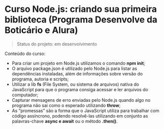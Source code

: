 # Curso Node.js: criando sua primeira biblioteca (Programa Desenvolve da Boticário e Alura)

> Status do projeto: em desenvolvimento

Conteúdo do curso:

* Para criar um projeto em Node.js utilizamos o comando **npm init**;
* O arquivo package.json é utilizado pelo Node.js para listar as dependências instaladas, além de informações sobre versão do programa, autoria e scripts;
* Utilizar a lib **fs** (File System, ou sistema de arquivos) nativa do JavaScript para que o programa consiga acessar e ler arquivos do computador;
* Capturar mensagens de erro enviadas pelo Node.js quando algo no programa não sai como o esperado utilizando **throw**;
* As “promessas” são a forma que o JavaScript utiliza para trabalhar com código assíncrono, podendo resolvê-las utilizando em conjunto as palavras-chave **async e await** ou o método **.then()**.